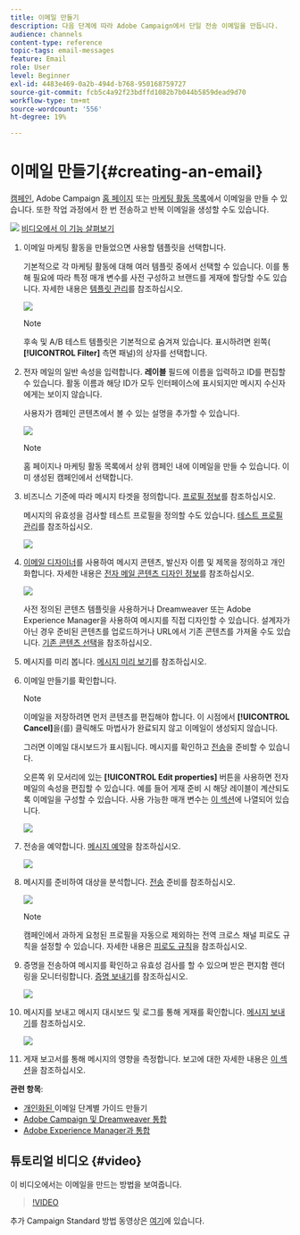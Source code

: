 ```yaml
---
title: 이메일 만들기
description: 다음 단계에 따라 Adobe Campaign에서 단일 전송 이메일을 만듭니다.
audience: channels
content-type: reference
topic-tags: email-messages
feature: Email
role: User
level: Beginner
exl-id: 4483e469-0a2b-494d-b768-950168759727
source-git-commit: fcb5c4a92f23bdffd1082b7b044b5859dead9d70
workflow-type: tm+mt
source-wordcount: '556'
ht-degree: 19%

---
```


# 이메일 만들기{#creating-an-email}

[캠페인](../../start/using/marketing-activities.md#creating-a-marketing-activity), Adobe Campaign [홈 페이지](../../start/using/interface-description.md#home-page) 또는 [마케팅 활동 목록](../../start/using/marketing-activities.md#about-marketing-activities)에서 이메일을 만들 수 있습니다. 또한 작업 과정에서 한 번 전송하고 반복 이메일을 생성할 수도 있습니다.

![](assets/do-not-localize/how-to-video.png) [비디오에서 이 기능 살펴보기](#video)

1. 이메일 마케팅 활동을 만들었으면 사용할 템플릿을 선택합니다.

   기본적으로 각 마케팅 활동에 대해 여러 템플릿 중에서 선택할 수 있습니다. 이를 통해 필요에 따라 특정 매개 변수를 사전 구성하고 브랜드를 게재에 할당할 수도 있습니다. 자세한 내용은 [템플릿 관리](../../start/using/marketing-activity-templates.md)를 참조하십시오.

   ![](assets/email_creation_1.png)

   >[!NOTE]
   >
   >후속 및 A/B 테스트 템플릿은 기본적으로 숨겨져 있습니다. 표시하려면 왼쪽( **[!UICONTROL Filter]** 측면 패널)의 상자를 선택합니다.

1. 전자 메일의 일반 속성을 입력합니다. **레이블** 필드에 이름을 입력하고 ID를 편집할 수 있습니다. 활동 이름과 해당 ID가 모두 인터페이스에 표시되지만 메시지 수신자에게는 보이지 않습니다.

   사용자가 캠페인 콘텐츠에서 볼 수 있는 설명을 추가할 수 있습니다.

   ![](assets/email_creation_2.png)

   >[!NOTE]
   >
   >홈 페이지나 마케팅 활동 목록에서 상위 캠페인 내에 이메일을 만들 수 있습니다. 이미 생성된 캠페인에서 선택합니다.

1. 비즈니스 기준에 따라 메시지 타겟을 정의합니다. [프로필 정보](../../audiences/using/about-profiles.md)를 참조하십시오.

   메시지의 유효성을 검사할 테스트 프로필을 정의할 수도 있습니다. [테스트 프로필 관리](../../audiences/using/managing-test-profiles.md)를 참조하십시오.

   ![](assets/email_creation_3.png)

1. [이메일 디자이너](../../designing/using/designing-content-in-adobe-campaign.md)를 사용하여 메시지 콘텐츠, 발신자 이름 및 제목을 정의하고 개인화합니다. 자세한 내용은 [전자 메일 콘텐츠 디자인 정보](../../designing/using/designing-content-in-adobe-campaign.md)를 참조하십시오.

   ![](assets/email_creation_4.png)

   사전 정의된 콘텐츠 템플릿을 사용하거나 Dreamweaver 또는 Adobe Experience Manager을 사용하여 메시지를 직접 디자인할 수 있습니다. 설계자가 아닌 경우 준비된 콘텐츠를 업로드하거나 URL에서 기존 콘텐츠를 가져올 수도 있습니다. [기존 콘텐츠 선택](../../designing/using/using-existing-content.md)을 참조하십시오.

1. 메시지를 미리 봅니다. [메시지 미리 보기](../../sending/using/previewing-messages.md)를 참조하십시오.
1. 이메일 만들기를 확인합니다.

   >[!NOTE]
   >
   >이메일을 저장하려면 먼저 콘텐츠를 편집해야 합니다. 이 시점에서 **[!UICONTROL Cancel]**&#x200B;을(를) 클릭해도 마법사가 완료되지 않고 이메일이 생성되지 않습니다.

   그러면 이메일 대시보드가 표시됩니다. 메시지를 확인하고 [전송](../../sending/using/preparing-the-send.md)을 준비할 수 있습니다.

   오른쪽 위 모서리에 있는 **[!UICONTROL Edit properties]** 버튼을 사용하면 전자 메일의 속성을 편집할 수 있습니다. 예를 들어 게재 준비 시 해당 레이블이 계산되도록 이메일을 구성할 수 있습니다.  사용 가능한 매개 변수는 [이 섹션](../../administration/using/configuring-email-channel.md#list-of-email-properties)에 나열되어 있습니다.

   ![](assets/delivery_dashboard_2.png)

1. 전송을 예약합니다. [메시지 예약](../../sending/using/about-scheduling-messages.md)을 참조하십시오.

   ![](assets/delivery_planning.png)

1. 메시지를 준비하여 대상을 분석합니다. [전송](../../sending/using/confirming-the-send.md) 준비를 참조하십시오.

   ![](assets/preparing_delivery_2.png)

   >[!NOTE]
   >
   >캠페인에서 과하게 요청된 프로필을 자동으로 제외하는 전역 크로스 채널 피로도 규칙을 설정할 수 있습니다. 자세한 내용은 [피로도 규칙](../../sending/using/fatigue-rules.md)을 참조하십시오.

1. 증명을 전송하여 메시지를 확인하고 유효성 검사를 할 수 있으며 받은 편지함 렌더링을 모니터링합니다. [증명 보내기](../../sending/using/sending-proofs.md)를 참조하십시오.

   ![](assets/bat_select.png)

1. 메시지를 보내고 메시지 대시보드 및 로그를 통해 게재를 확인합니다. [메시지 보내기](../../sending/using/confirming-the-send.md)를 참조하십시오.

   ![](assets/confirm_delivery.png)

1. 게재 보고서를 통해 메시지의 영향을 측정합니다. 보고에 대한 자세한 내용은 [이 섹션](../../reporting/using/about-dynamic-reports.md)을 참조하십시오.

**관련 항목**:

* [개인화된 ](https://helpx.adobe.com/kr/campaign/kb/acs-get-started-with-emails.html) 이메일 단계별 가이드 만들기
* [Adobe Campaign 및 Dreamweaver 통합](../../designing/using/using-integrations.md#editing-content-in-dreamweaver)
* [Adobe Experience Manager과 통합](../../integrating/using/integrating-with-experience-manager.md)

## 튜토리얼 비디오 {#video}

이 비디오에서는 이메일을 만드는 방법을 보여줍니다.

>[!VIDEO](https://video.tv.adobe.com/v/23721?quality=12)

추가 Campaign Standard 방법 동영상은 [여기](https://experienceleague.adobe.com/docs/campaign-standard-learn/tutorials/overview.html?lang=ko)에 있습니다.
